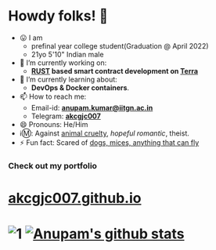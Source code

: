 # Howdy folks! 👋
- 😛 I am
  - prefinal year college student(Graduation @ April 2022)
  - 21yo 5'10" Indian male
- 🔭 I’m currently working on:
  - <b>[RUST](https://www.rust-lang.org/) based smart contract development on [Terra](https://www.terra.money/)</b>
- 🌱 I’m currently learning about: 
  - <b>DevOps & Docker containers</b>.
- 📫 How to reach me:
  - Email-id: [**anupam.kumar@iitgn.ac.in**](mailto:anupam.kumar@iitgn.ac.in)
  - Telegram: [**akcgjc007**](https://t.me/akcgjc007)
- 😄 Pronouns: He/Him
- ℹ️Ⓜ️: Against <ins>animal cruelty</ins>, <i>hopeful romantic</i>, theist.
- ⚡ Fun fact: Scared of <ins>dogs, mices, anything that can fly</ins>

<h3><b>Check out my portfolio</b></h3>
<h1><a href="https://akcgjc007.github.io/">akcgjc007.github.io</a><h1>

![1](https://github-readme-stats.vercel.app/api/top-langs/?username=akcgjc007&theme=blue-green)
[![Anupam's github stats](https://github-readme-stats.vercel.app/api?username=akcgjc007&theme=blue-green)](https://github.com/akcgjc007)
